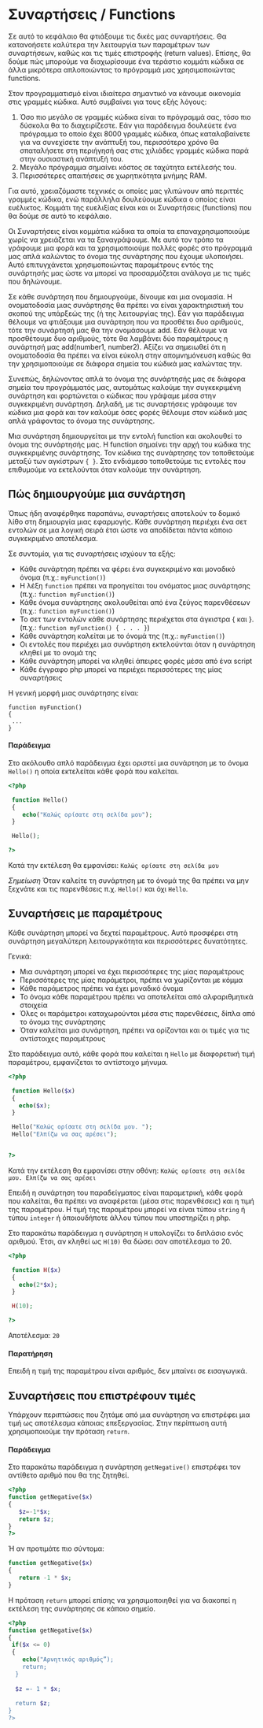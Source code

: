 # Συναρτήσεις / Functions

Σε αυτό το κεφάλαιο θα φτιάξουμε τις δικές μας συναρτήσεις. Θα κατανοήσετε καλύτερα την λειτουργία των παραμέτρων των συναρτήσεων, καθώς και τις τιμές επιστροφής (return values). Επίσης, θα δούμε πώς μπορούμε να διαχωρίσουμε ένα τεράστιο κομμάτι κώδικα σε άλλα μικρότερα απλοποιώντας το πρόγραμμά μας χρησιμοποιώντας functions.
 
Στον προγραμματισμό είναι ιδιαίτερα σημαντικό να κάνουμε οικονομία στις γραμμές κώδικα. Αυτό συμβαίνει για τους εξής λόγους:
 
1.  Όσο πιο μεγάλο σε γραμμές κώδικα είναι το πρόγραμμά σας, τόσο πιο δύσκολα θα το διαχειρίζεστε. Εάν για παράδειγμα δουλεύετε ένα πρόγραμμα το οποίο έχει 8000 γραμμές κώδικα, όπως καταλαβαίνετε για να συνεχίσετε την ανάπτυξή του, περισσότερο χρόνο θα σπαταλήσετε στη περιήγησή σας στις χιλιάδες γραμμές κώδικα παρά στην ουσιαστική ανάπτυξή του.
2.  Μεγάλο πρόγραμμα σημαίνει κόστος σε ταχύτητα εκτέλεσής του.
3.  Περισσότερες απαιτήσεις σε χωρητικότητα μνήμης RAM.
 
Για αυτό, χρειαζόμαστε τεχνικές οι οποίες μας γλιτώνουν από περιττές γραμμές κώδικα, ενώ παράλληλα δουλεύουμε κώδικα ο οποίος είναι ευέλικτος. Κομμάτι της ευελιξίας είναι και οι Συναρτήσεις (functions) που θα δούμε σε αυτό το κεφάλαιο.
 
Οι Συναρτήσεις είναι κομμάτια κώδικα τα οποία τα επαναχρησιμοποιούμε χωρίς να χρειάζεται να τα ξαναγράψουμε. Με αυτό τον τρόπο τα γράφουμε μια φορά και τα χρησιμοποιούμε πολλές φορές στο πρόγραμμά μας απλά καλώντας το όνομα της συνάρτησης που έχουμε υλοποιήσει. Αυτό επιτυγχάνεται χρησιμοποιώντας παραμέτρους εντός της συνάρτησής μας ώστε να μπορεί να προσαρμόζεται ανάλογα με τις τιμές που δηλώνουμε.
 
Σε κάθε συνάρτηση που δημιουργούμε, δίνουμε και μια ονομασία. Η ονοματοδοσία μιας συνάρτησης θα πρέπει να είναι χαρακτηριστική του σκοπού της υπάρξεώς της (ή της λειτουργίας της). Εάν για παράδειγμα θέλουμε να φτιάξουμε μια συνάρτηση που να προσθέτει δυο αριθμούς, τότε την συνάρτησή μας θα την ονομάσουμε add. Εάν θέλουμε να προσθέτουμε δυο αριθμούς, τότε θα λαμβάνει δύο παραμέτρους η συνάρτησή μας add(number1, number2). Αξίζει να σημειωθεί ότι η ονοματοδοσία θα πρέπει να είναι εύκολη στην απομνημόνευση καθώς θα την χρησιμοποιούμε σε διάφορα σημεία του κώδικά μας καλώντας την.
 
Συνεπώς, δηλώνοντας απλά το όνομα της συνάρτησής μας σε διάφορα σημεία του προγράμματός μας, αυτομάτως καλούμε την συγκεκριμένη συνάρτηση και φορτώνεται ο κώδικας που γράψαμε μέσα στην συγκεκριμένη συνάρτηση. Δηλαδή, με τις συναρτήσεις γράφουμε τον κώδικα μια φορά και τον καλούμε όσες φορές θέλουμε στον κώδικά μας απλά γράφοντας το όνομα της συνάρτησης.
 
Μια συνάρτηση δημιουργείται με την εντολή function και ακολουθεί το όνομα της συνάρτησής μας. Η function σημαίνει την αρχή του κώδικα της συγκεκριμένης συνάρτησης. Τον κώδικα της συνάρτησης τον τοποθετούμε μεταξύ των αγκίστρων `{ }`. Στο ενδιάμεσο τοποθετούμε τις εντολές που επιθυμούμε να εκτελούνται όταν καλούμε την συνάρτηση.

## Πώς δημιουργούμε μια συνάρτηση

Όπως ήδη αναφέρθηκε παραπάνω,  συναρτήσεις αποτελούν το δομικό λίθο στη δημιουργία μιας εφαρμογής. Κάθε συνάρτηση περιέχει ένα σετ εντολών σε μια λογική σειρά έτσι ώστε να αποδίδεται πάντα κάποιο συγκεκριμένο αποτέλεσμα.

Σε συντομία, για τις συναρτήσεις ισχύουν τα εξής:
* Κάθε συνάρτηση πρέπει να φέρει ένα συγκεκριμένο και μοναδικό όνομα (π.χ.: `myFunction()`)
* Η λέξη `function` πρέπει να προηγείται του ονόματος μιας συνάρτησης (π.χ.:  `function myFunction()`)
* Κάθε όνομα συνάρτησης ακολουθείται από ένα ζεύγος παρενθέσεων (π.χ.: `function myFunction()`)
* Το σετ των εντολών κάθε συνάρτησης περιέχεται στα άγκιστρα { και }. (π.χ.: `function myFunction() { . . . }`)
* Κάθε συνάρτηση καλείται με το όνομά της (π.χ.: `myFunction()`)
* Οι εντολές που περιέχει μια συνάρτηση εκτελούνται όταν η συνάρτηση κληθεί με το ονομά της
* Κάθε συνάρτηση μπορεί να κληθεί άπειρες φορές μέσα από ένα script
* Κάθε έγγραφο php μπορεί να περιέχει περισσότερες της μίας συναρτήσεις

Η γενική μορφή μιας συνάρτησης είναι:

```
function myFunction()
{
 ...
}
```

#### Παράδειγμα

Στο ακόλουθο απλό παράδειγμα έχει οριστεί μια συνάρτηση με το όνομα `Hello()` η οποία εκτελείται κάθε φορά που καλείται.

```php
<?php

 function Hello()
 {
    echo("Καλώς ορίσατε στη σελίδα μου");
 }

 Hello();

?>
```

Κατά την εκτέλεση θα εμφανίσει: `Καλώς ορίσατε στη σελίδα μου`


*Σημείωση*
Όταν καλείτε τη συνάρτηση με το όνομά της θα πρέπει να μην ξεχνάτε και τις παρενθέσεις π.χ. `Hello()` και όχι `Hello`.


## Συναρτήσεις με παραμέτρους

Κάθε συνάρτηση μπορεί να δεχτεί παραμέτρους. Αυτό προσφέρει στη συνάρτηση μεγαλύτερη λειτουργικότητα και περισσότερες δυνατότητες.

Γενικά:
* Μια συνάρτηση μπορεί να έχει περισσότερες της μίας παραμέτρους
* Περισσότερες της μίας παράμετροι, πρέπει να χωρίζονται με κόμμα
* Κάθε παράμετρος πρέπει να έχει μοναδικό όνομα
* Το όνομα κάθε παραμέτρου πρέπει να αποτελείται από αλφαριθμητικά στοιχεία
* Όλες οι παράμετροι καταχωρούνται μέσα στις παρενθέσεις, δίπλα από το όνομα της συνάρτησης
* Όταν καλείται μια συνάρτηση, πρέπει να ορίζονται και οι τιμές για τις αντίστοιχες παραμέτρους


Στο παράδειγμα αυτό, κάθε φορά που καλείται η `Hello` με διαφορετική τιμή παραμέτρου, εμφανίζεται το αντίστοιχο μήνυμα.

```php
<?php

 function Hello($x)
 {
   echo($x);
 }

 Hello("Καλώς ορίσατε στη σελίδα μου. ");
 Hello("Ελπίζω να σας αρέσει");


?>
```

Κατά την εκτέλεση θα εμφανίσει στην οθόνη: 
`Καλώς ορίσατε στη σελίδα μου. Ελπίζω να σας αρέσει`

Επειδή η συνάρτηση του παραδείγματος είναι παραμετρική, κάθε φορά που καλείται, θα πρέπει να αναφέρεται (μέσα στις παρενθέσεις) και η τιμή της παραμέτρου. Η τιμή της παραμέτρου μπορεί να είναι τύπου `string` ή τύπου `integer` ή όποιουδήποτε άλλου τύπου που υποστηρίζει η php.

Στο παρακάτω παράδειγμα η συνάρτηση `H` υπολογίζει το διπλάσιο ενός αριθμού. Έτσι, αν κληθεί ως `H(10)` θα δώσει σαν αποτέλεσμα το 20.

```php
<?php

 function H($x)
 {
   echo(2*$x);
 }

 H(10);

?>
```

Αποτέλεσμα:
`20`


#### Παρατήρηση
Επειδή η τιμή της παραμέτρου είναι αριθμός, δεν μπαίνει σε εισαγωγικά.


## Συναρτήσεις που επιστρέφουν τιμές
Υπάρχουν περιπτώσεις που ζητάμε από μια συνάρτηση να επιστρέφει μια τιμή ως αποτέλεσμα κάποιας επεξεργασίας. Στην περίπτωση αυτή χρησιμοποιούμε την πρόταση `return`.

#### Παράδειγμα
Στο παρακάτω παράδειγμα η συνάρτηση `getNegative()` επιστρέφει τον αντίθετο αριθμό που θα της ζητηθεί.

```php
<?php
function getNegative($x)
{
   $z=-1*$x;
   return $z;
}
?>
```

Ή αν προτιμάτε πιο σύντομα:

```php
function getNegative($x)
{
   return -1 * $x;
}
```

Η πρόταση `return` μπορεί επίσης να χρησιμοποιηθεί για να διακοπεί η εκτέλεση της συνάρτησης σε κάποιο σημείο.

```php
<?php
function getNegative($x)
{
 if($x <= 0)
 {
    echo("Αρνητικός αριθμός”);
    return;
  }
  
  $z =- 1 * $x;
  
  return $z;
}
?>
```


